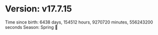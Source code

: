 # Version: v17.7.15
Time since birth: 6438 days, 154512 hours, 9270720 minutes, 556243200 seconds
Season: Spring 🌸
